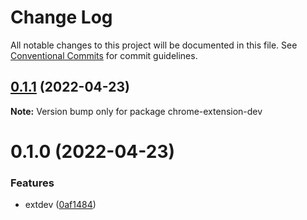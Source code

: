 # Change Log

All notable changes to this project will be documented in this file.
See [Conventional Commits](https://conventionalcommits.org) for commit guidelines.

## [0.1.1](https://github.com/snomiao/js/compare/chrome-extension-dev@0.1.0...chrome-extension-dev@0.1.1) (2022-04-23)

**Note:** Version bump only for package chrome-extension-dev





# 0.1.0 (2022-04-23)

### Features

- extdev ([0af1484](https://github.com/snomiao/js/commit/0af1484fc38b771bbb108f62132bd6ecbaea6cdf))
